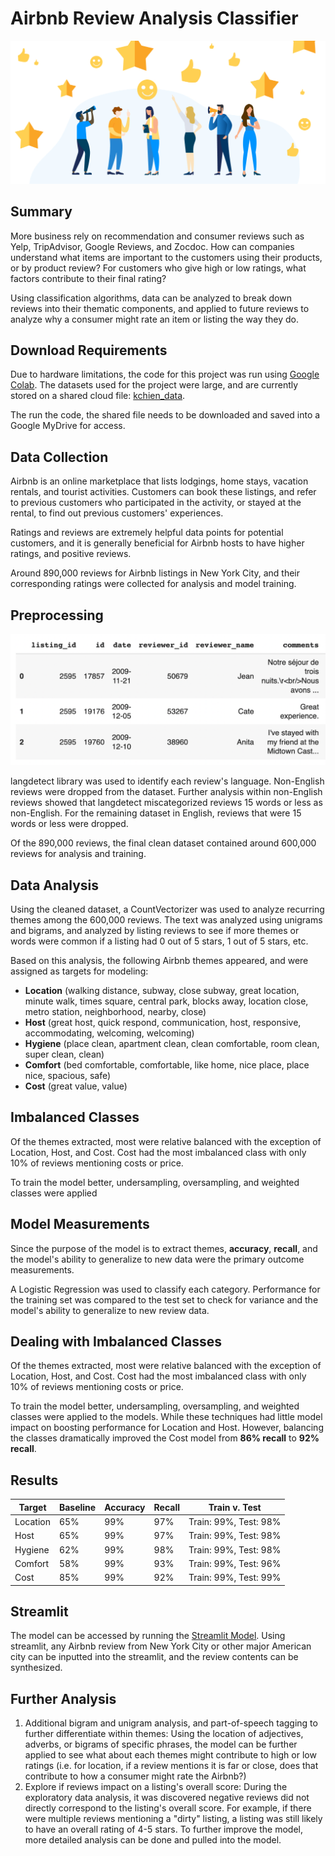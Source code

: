 # Airbnb Review Analysis Classifier

![Image from bizrate insights](images/reviews.jpeg)

## Summary
More business rely on recommendation and consumer reviews such as Yelp, TripAdvisor, Google Reviews, and Zocdoc. How can companies understand what items are important to the customers using their products, or by product review? For customers who give high or low ratings, what factors contribute to their final rating?

Using classification algorithms, data can be analyzed to break down reviews into their thematic components, and applied to future reviews to analyze why a consumer might rate an item or listing the way they do.

## Download Requirements
Due to hardware limitations, the code for this project was run using [Google Colab](https://colab.research.google.com/). The datasets used for the project were large, and are currently stored on a shared cloud file: [kchien_data](https://drive.google.com/drive/folders/1aVfT2q2oqjpRhgpyDVdP1l314-UM7Ljl?usp=sharing).

The run the code, the shared file needs to be downloaded and saved into a Google MyDrive for access.

## Data Collection
Airbnb is an online marketplace that lists lodgings, home stays, vacation rentals, and tourist activities. Customers can book these listings, and refer to previous customers who participated in the activity, or stayed at the rental, to find out previous customers' experiences.

Ratings and reviews are extremely helpful data points for potential customers, and it is generally beneficial for Airbnb hosts to have higher ratings, and positive reviews.

Around 890,000 reviews for Airbnb listings in New York City, and their corresponding ratings were collected for analysis and model training.

## Preprocessing

![example data](images/data.png)

langdetect library was used to identify each review's language. Non-English reviews were dropped from the dataset. Further analysis within non-English reviews showed that langdetect miscategorized reviews 15 words or less as non-English. For the remaining dataset in English, reviews that were 15 words or less were dropped.

Of the 890,000 reviews, the final clean dataset contained around 600,000 reviews for analysis and training.

## Data Analysis
Using the cleaned dataset, a CountVectorizer was used to analyze recurring themes among the 600,000 reviews. The text was analyzed using unigrams and bigrams, and analyzed by listing reviews to see if more themes or words were common if a listing had 0 out of 5 stars, 1 out of 5 stars, etc.

Based on this analysis, the following Airbnb themes appeared, and were assigned as targets for modeling:
- **Location** (walking distance, subway, close subway, great location, minute walk, times square, central park, blocks away, location close, metro station, neighborhood, nearby, close)
- **Host** (great host, quick respond, communication, host, responsive, accommodating, welcoming, welcoming)
- **Hygiene** (place clean, apartment clean, clean comfortable, room clean, super clean, clean)
- **Comfort** (bed comfortable, comfortable, like home, nice place, place nice, spacious, safe)
- **Cost** (great value, value)

## Imbalanced Classes
Of the themes extracted, most were relative balanced with the exception of Location, Host, and Cost. Cost had the most imbalanced class with only 10% of reviews mentioning costs or price.

To train the model better, undersampling, oversampling, and weighted classes were applied

## Model Measurements
Since the purpose of the model is to extract themes, **accuracy**, **recall**, and the model's ability to generalize to new data were the primary outcome measurements.

A Logistic Regression was used to classify each category. Performance for the training set was compared to the test set to check for variance and the model's ability to generalize to new review data.

## Dealing with Imbalanced Classes
Of the themes extracted, most were relative balanced with the exception of Location, Host, and Cost. Cost had the most imbalanced class with only 10% of reviews mentioning costs or price.

To train the model better, undersampling, oversampling, and weighted classes were applied to the models. While these techniques had little model impact on boosting performance for Location and Host. However, balancing the classes dramatically improved the Cost model from **86% recall** to **92% recall**.

## Results
|Target|Baseline|Accuracy|Recall|Train v. Test|
|---|---|---|---|---|
|Location|65%|99%|97%|Train: 99%, Test: 98%|
|Host|65%|99%|97%|Train: 99%, Test: 98%|
|Hygiene|62%|99%|98%|Train: 99%, Test: 98%|
|Comfort|58%|99%|93%|Train: 99%, Test: 96%|
|Cost|85%|99%|92%|Train: 99%, Test: 99%|

## Streamlit
The model can be accessed by running the [Streamlit Model](https://github.com/karenongithub/airbnb-reviews/blob/main/streamlit_model.py). Using streamlit, any Airbnb review from New York City or other major American city can be inputted into the streamlit, and the review contents can be synthesized.

## Further Analysis
1. Additional bigram and unigram analysis, and part-of-speech tagging to further differentiate within themes: Using the location of adjectives, adverbs, or bigrams of specific phrases, the model can be further applied to see what about each themes might contribute to high or low ratings (i.e. for location, if a review mentions it is far or close, does that contribute to how a consumer might rate the Airbnb?)
2. Explore if reviews impact on a listing's overall score: During the exploratory data analysis, it was discovered negative reviews did not directly correspond to the listing's overall score. For example, if there were multiple reviews mentioning a "dirty" listing, a listing was still likely to have an overall rating of 4-5 stars. To further improve the model, more detailed analysis can be done and pulled into the model.
